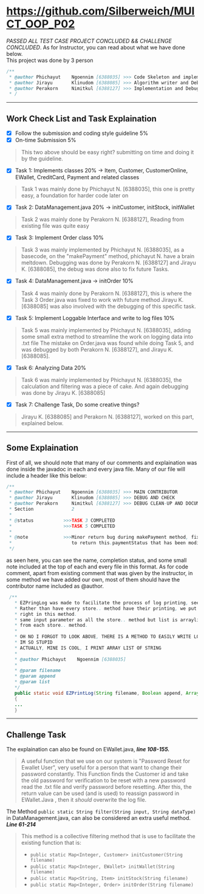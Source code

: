 # https://github.com/Silberweich/MUICT_OOP_P02
*PASSED ALL TEST CASE PROJECT CONCLUDED && CHALLENGE CONCLUDED*. As for Instructor, you can read about what we have done below.  
This project was done by 3 person
```java
/**
 * @author Phichayut    Ngoennim [6388035] >>> Code Skeleton and implementation
 * @author Jirayu       Klinudom [6388085] >>> Algorithm writer and Debug man
 * @author Perakorn     Nimitkul [6388127] >>> Implementation and Debug man
 * /
```
---
## Work Check List and Task Explaination
- [x] Follow the submission and coding style guideline 5%  
- [x] On-time Submission 5%  
> This two above should be easy right? submitting on time and doing it by the guideline.
- [x] Task 1: Implements classes 20%      -> Item, Customer, CustomerOnline, EWallet, CreditCard, Payment and related classes
> Task 1 was mainly done by Phichayut N. [6388035], this one is pretty easy, a foundation for harder code later on
- [x] Task 2: DataManagement.java 20%     -> initCustomer, initStock, initWallet
> Task 2 was mainly done by Perakorn N. [6388127], Reading from existing file was quite easy
- [x] Task 3: Implement Order class 10%
> Task 3 was mainly implemented by Phichayut N. [6388035], as a basecode, on the "makePayment" method, phichayut N. have a brain meltdown.
> Debugging was done by Perakorn N. [6388127] and Jirayu K. [6388085], the debug was done also to fix future Tasks.
- [x] Task 4: DataManagement.java -> initOrder 10%
> Task 4 was mainly done by Perakorn N. [6388127], this is where the Task 3 Order.java was fixed to work with future method
> Jirayu K. [6388085] was also involved with the debugging of this specific task.
- [x] Task 5: Implement Loggable Interface and write to log files 10%
> Task 5 was mainly implemented by Phichayut N. [6388035], adding some small extra method to streamline the work on logging data into .txt file
> The mistake on Order.java was found while doing Task 5, and was debugged by both Perakorn N. [6388127], and Jirayu K. [6388085].
- [x] Task 6: Analyzing Data 20%
> Task 6 was mainly implemented by Phichayut N. [6388035], the calculation and filtering was a piece of cake. And again debugging was done by Jirayu K. [6388085]
- [x] Task 7: Challenge Task, Do some creative things?
> Jirayu K. [6388085] and Perakorn N. [6388127], worked on this part, explained below.
---
## Some Explaination
First of all, we should note that many of our comments and explaination was done inside the javadoc in each and every java file. Many of our file will include a header like this below:
```java
/**
 * @author Phichayut    Ngoennim [6388035] >>> MAIN CONTRIBUTOR
 * @author Jirayu       Klinudom [6388085] >>> DEBUG AND CHECK
 * @author Perakorn     Nimitkul [6388127] >>> DEBUG CLEAN-UP AND DOCUMENTATION
 * Section              2
 * 
 * @status           >>>TASK 3 COMPLETED
 *                   >>>TASK 5 COMPLETED
 * 
 * @note             >>>Minor return bug during makePayment method, fixed by changing return value from enumerator Status
 *                      to return this.paymentStatus that has been modified in switch case instead
 */
```
as seen here, you can see the name, completion status, and some small note included at the top of each and every file in this format. As for code comment, apart from existing comment that was given by the instructor, in some method we have added our own, most of them should have the contributor name included as @author.
```java
 /**
   * EZPringLog was made to facilitate the process of log printing, see param below...
   * Rather than have every store.. method have their printing, we put all the printing 
   * right in this method.
   * same input parameter as all the store.. method but list is arraylist of string extracted
   * from each store.. method.
   * 
   * OH NO I FORGOT TO LOOK ABOVE, THERE IS A METHOD TO EASILY WRITE LOG
   * IM SO STUPID
   * ACTUALLY, MINE IS COOL, I PRINT ARRAY LIST OF STRING
   * 
   * @author Phichayut    Ngoennim [6388035]
   * 
   * @param filename
   * @param append
   * @param list 
   */
   public static void EZPrintLog(String filename, Boolean append, ArrayList<String> list)
   {
   ...
   }
```
---
## Challenge Task
The explaination can also be found on EWallet.java, ***line 108-155.***
> A useful function that we use on our system is "Password Reset for Ewallet User", very useful for a person that want to change their password constantly. 
> This Function finds the Customer id and take the old password for verification to be reset with a new password read the .txt file and verify password before resetting.
> After this, the return value can be used (and is used) to reassign password in EWallet.Java , then it *should* overwrite the log file.  

The Method `public static String filter(String input, String dataType)` in DataManagement.java, can also be considered an extra useful method. ***Line 61-214***
> This method is a collective filtering method that is use to facilitate the existing function that is: 
> + `public static Map<Integer, Customer> initCustomer(String filename)`
> + `public static Map<Integer, EWallet> initWallet(String filename)`
> + `public static Map<String, Item> initStock(String filename)`
> + `public static Map<Integer, Order> initOrder(String filename)`

